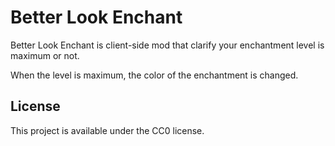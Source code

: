 # Better Look Enchant

Better Look Enchant is client-side mod that clarify your enchantment level is maximum or not.

When the level is maximum, the color of the enchantment is changed.

## License

This project is available under the CC0 license.
